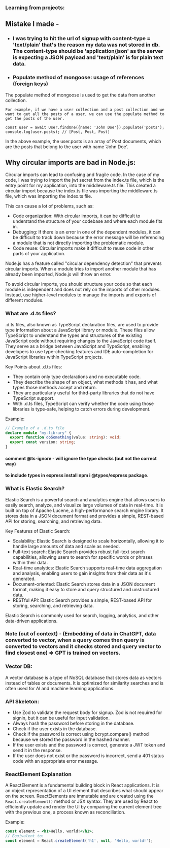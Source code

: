 ### Learning from projects:

## Mistake I made - 
- ### I was trying to hit the url of signup with content-type = 'text/plain' that's the reason my data was not stored in db. The content-type should be 'application/json' as the server is expecting a JSON payload and 'text/plain' is for plain text data.

- ### Populate method of mongoose: usage of references (foreign keys)
The populate method of mongoose is used to get the data from another collection.
```
For example, if we have a user collection and a post collection and we want to get all the posts of a user, we can use the populate method to get the posts of the user.

const user = await User.findOne({name: 'John Doe'}).populate('posts');
console.log(user.posts); // [Post, Post, Post]
```
In the above example, the user.posts is an array of Post documents, which are the posts that belong to the user with name 'John Doe'.

## Why circular imports are bad in Node.js:

Circular imports can lead to confusing and fragile code. In the case of my code, I was trying to import the jwt secret from the index.ts file, which is the entry point for my application, into the middleware.ts file. This created a circular import because the index.ts file was importing the middleware.ts file, which was importing the index.ts file.

This can cause a lot of problems, such as:

- Code organization: With circular imports, it can be difficult to understand the structure of your codebase and where each module fits in.
- Debugging: If there is an error in one of the dependent modules, it can be difficult to track down because the error message will be referencing a module that is not directly importing the problematic module.
- Code reuse: Circular imports make it difficult to reuse code in other parts of your application.

Node.js has a feature called "circular dependency detection" that prevents circular imports. When a module tries to import another module that has already been imported, Node.js will throw an error.

To avoid circular imports, you should structure your code so that each module is independent and does not rely on the imports of other modules. Instead, use higher-level modules to manage the imports and exports of different modules.

### What are .d.ts files?

.d.ts files, also known as TypeScript declaration files, are used to provide type information about a JavaScript library or module. These files allow TypeScript to understand the types and structures of the existing JavaScript code without requiring changes to the JavaScript code itself. They serve as a bridge between JavaScript and TypeScript, enabling developers to use type-checking features and IDE auto-completion for JavaScript libraries within TypeScript projects.

Key Points about .d.ts files:
- They contain only type declarations and no executable code.
- They describe the shape of an object, what methods it has, and what types those methods accept and return.
- They are particularly useful for third-party libraries that do not have TypeScript support.
- With .d.ts files, TypeScript can verify whether the code using those libraries is type-safe, helping to catch errors during development.

Example:
```typescript
// Example of a .d.ts file
declare module "my-library" {
  export function doSomething(value: string): void;
  export const version: string;
}
```

#### comment @ts-ignore - will ignore the type checks (but not the correct way)
#### to include types in express install npm i @types/express package.

### What is Elastic Search?

Elastic Search is a powerful search and analytics engine that allows users to easily search, analyze, and visualize large volumes of data in real-time. It is built on top of Apache Lucene, a high-performance search engine library. It stores data in a JSON document format and provides a simple, REST-based API for storing, searching, and retrieving data.

Key Features of Elastic Search:
- Scalability: Elastic Search is designed to scale horizontally, allowing it to handle large amounts of data and scale as needed.
- Full-text search: Elastic Search provides robust full-text search capabilities, allowing users to search for specific words or phrases within their data.
- Real-time analytics: Elastic Search supports real-time data aggregation and analysis, enabling users to gain insights from their data as it's generated.
- Document-oriented: Elastic Search stores data in a JSON document format, making it easy to store and query structured and unstructured data.
- RESTful API: Elastic Search provides a simple, REST-based API for storing, searching, and retrieving data.

Elastic Search is commonly used for search, logging, analytics, and other data-driven applications.

### Note (out of context) - (Embedding of data in ChatGPT, data converted to vector, when a query comes then query is converted to vectors and it checks stored and query vector to find closest one) => GPT is trained on vectors.
### Vector DB:
A vector database is a type of NoSQL database that stores data as vectors instead of tables or documents. It is optimized for similarity searches and is often used for AI and machine learning applications.

### API Skeleton:
- Use Zod to validate the request body for signup. Zod is not required for signin, but it can be useful for input validation.
- Always hash the password before storing in the database.
- Check if the user exists in the database.
- Check if the password is correct using bcrypt.compare() method because we stored the password in the hashed manner.
- If the user exists and the password is correct, generate a JWT token and send it in the response.
- If the user does not exist or the password is incorrect, send a 401 status code with an appropriate error message.

### ReactElement Explanation

A ReactElement is a fundamental building block in React applications. It is an object representation of a UI element that describes what should appear on the screen. ReactElements are immutable and are created using the `React.createElement()` method or JSX syntax. They are used by React to efficiently update and render the UI by comparing the current element tree with the previous one, a process known as reconciliation.

Example:
```jsx
const element = <h1>Hello, world!</h1>;
// Equivalent to:
const element = React.createElement('h1', null, 'Hello, world!');
```
